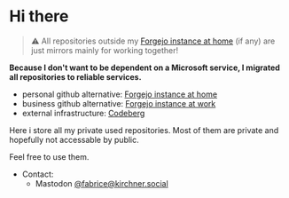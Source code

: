 # Hi there

> :warning: All repositories outside my [Forgejo instance at home](https://git.zyria.de/) (if any) are just mirrors mainly for working together!

**Because I don't want to be dependent on a Microsoft service, I migrated all repositories to reliable services.**

- personal github alternative: [Forgejo instance at home](https://www.zyria.de/git/)
- business github alternative: [Forgejo instance at work](https://www.casa-due-pur.de/git/)
- external infrastructure: [Codeberg](https://codeberg.org/ricariel)

Here i store all my private used repositories. Most of them are private and
hopefully not accessable by public.

Feel free to use them.

- Contact:
  - Mastodon <a href="https://kirchner.social/@fabrice" aria-label="Mastodon" rel="me" target="_blank">@fabrice@kirchner.social</a>
